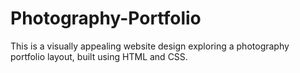 # Photography-Portfolio
This is a visually appealing website design exploring a photography portfolio layout, built using HTML and CSS.
